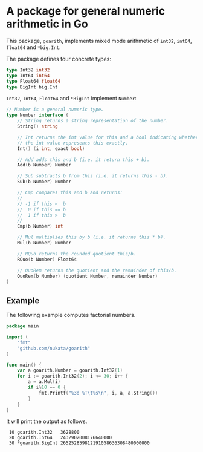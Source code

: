 # A package for general numeric arithmetic in Go

This package, `goarith`, implements mixed mode arithmetic
of `int32`, `int64`, `float64` and `*big.Int`.

The package defines four concrete types:

```Go
type Int32 int32
type Int64 int64
type Float64 float64
type BigInt big.Int
```

`Int32`, `Int64`, `Float64` and `*BigInt` implement `Number`:

```Go
// Number is a general numeric type.
type Number interface {
	// String returns a string representation of the number.
	String() string

	// Int returns the int value for this and a bool indicating whether
	// the int value represents this exactly.
	Int() (i int, exact bool)

	// Add adds this and b (i.e. it return this + b).
	Add(b Number) Number

	// Sub subtracts b from this (i.e. it returns this - b).
	Sub(b Number) Number

	// Cmp compares this and b and returns:
	//
	// -1 if this <  b
	//  0 if this == b
	//  1 if this >  b
	//
	Cmp(b Number) int

	// Mul multiplies this by b (i.e. it returns this * b).
	Mul(b Number) Number

	// RQuo returns the rounded quotient this/b.
	RQuo(b Number) Float64

	// QuoRem returns the quotient and the remainder of this/b.
	QuoRem(b Number) (quotient Number, remainder Number)
}
```

## Example

The following example computes factorial numbers.

```Go
package main

import (
	"fmt"
	"github.com/nukata/goarith"
)

func main() {
	var a goarith.Number = goarith.Int32(1)
	for i := goarith.Int32(2); i <= 30; i++ {
		a = a.Mul(i)
		if i%10 == 0 {
			fmt.Printf("%3d %T\t%s\n", i, a, a.String())
		}
	}
}
```

It will print the output as follows.

```
 10 goarith.Int32	3628800
 20 goarith.Int64	2432902008176640000
 30 *goarith.BigInt	265252859812191058636308480000000
```
